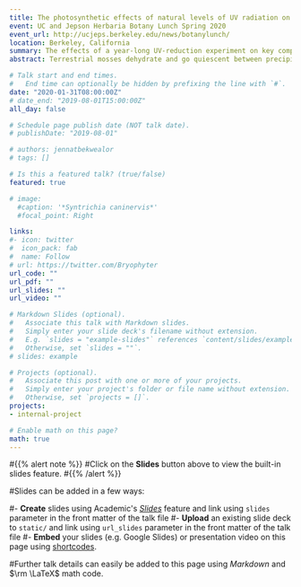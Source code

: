 ```yaml
---
title: The photosynthetic effects of natural levels of UV radiation on Mojave Desert mosses
event: UC and Jepson Herbaria Botany Lunch Spring 2020
event_url: http://ucjeps.berkeley.edu/news/botanylunch/
location: Berkeley, California
summary: The effects of a year-long UV-reduction experiment on key components of photosynthesis in natural populations of *Syntrichia caninervis*.
abstract: Terrestrial mosses dehydrate and go quiescent between precipitation events. Although many mosses are found in cool, low light environments, a number are abundant in drylands. We investigated the effects of ultraviolet (UV) radiation on the desert moss *Syntrichia caninervis*. This species is highly desiccation tolerant; it can lose almost all of its cellular water and recover after rehydration. In nature, desert mosses not only have to withstand the damage of desiccation itself but must also be able to recover from any damage incurred while dry, or have adequate mechanisms for injury prevention. They have no ability for active repair when quiescent and face risk of damage to sensitive molecules, including DNA, which absorbs UV wavelengths. We used chlorophyll fluorescence and high performance liquid chromatrography (HPLC) in a field experiment to better understand the role of UV on photosynthesis and the dimensions of UV tolerance in *S. caninervis*. 

# Talk start and end times.
#   End time can optionally be hidden by prefixing the line with `#`.
date: "2020-01-31T08:00:00Z"
# date_end: "2019-08-01T15:00:00Z"
all_day: false

# Schedule page publish date (NOT talk date).
# publishDate: "2019-08-01"

# authors: jennatbekwealor
# tags: []

# Is this a featured talk? (true/false)
featured: true

# image:
  #caption: '*Syntrichia caninervis*'
  #focal_point: Right

links:
#- icon: twitter
#  icon_pack: fab
#  name: Follow
# url: https://twitter.com/Bryophyter
url_code: ""
url_pdf: ""
url_slides: ""
url_video: ""

# Markdown Slides (optional).
#   Associate this talk with Markdown slides.
#   Simply enter your slide deck's filename without extension.
#   E.g. `slides = "example-slides"` references `content/slides/example-slides.md`.
#   Otherwise, set `slides = ""`.
# slides: example

# Projects (optional).
#   Associate this post with one or more of your projects.
#   Simply enter your project's folder or file name without extension.
#   Otherwise, set `projects = []`.
projects:
- internal-project

# Enable math on this page?
math: true
---
```


#{{% alert note %}}
#Click on the **Slides** button above to view the built-in slides feature.
#{{% /alert %}}

#Slides can be added in a few ways:

#- **Create** slides using Academic's [*Slides*](https://sourcethemes.com/academic/docs/managing-content/#create-slides) feature and link using `slides` parameter in the front matter of the talk file
#- **Upload** an existing slide deck to `static/` and link using `url_slides` parameter in the front matter of the talk file
#- **Embed** your slides (e.g. Google Slides) or presentation video on this page using [shortcodes](https://sourcethemes.com/academic/docs/writing-markdown-latex/).

#Further talk details can easily be added to this page using *Markdown* and $\rm \LaTeX$ math code.
